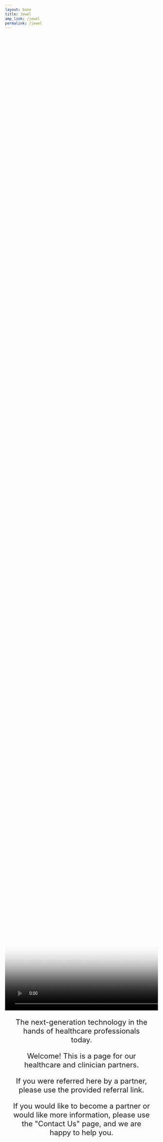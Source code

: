 ```yaml
---
layout: base
title: Jewel
amp_link: /jewel
permalink: /jewel
---
```

<div style="display: block; width: 100%; height: 80vh; max-width: 1600px; margin: 0 auto; text-align: center; vertical-align: top;overflow: hidden;">
    <video class="lazy" autoplay muted loop playsinline style="height: 100%;" layout="fill" poster="https://firebasestorage.googleapis.com/v0/b/koala-health-webpage.appspot.com/o/media%2Fimg%2Fdigital-lens.png?alt=media&v=1">
        <source type="video/mp4" data-src="https://firebasestorage.googleapis.com/v0/b/koala-health-webpage.appspot.com/o/media%2Fvid%2Fdigital-lens.mp4?alt=media&v=1" />
    </video>
</div>

<section style="font-size: 24px; width: 90%; margin: 0 auto; text-align: center;">
    <p>The next-generation technology in the hands of healthcare professionals today.</p>
    <p>Welcome!  This is a page for our healthcare and clinician partners.</p>
    <p>If you were referred here by a partner, please use the provided referral link.</p>
    <p>If you would like to become a partner or would like more information, please use the "Contact Us" page, and we are happy to help you.</p>
</section>
